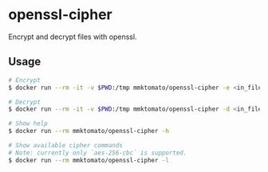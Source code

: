 # openssl-cipher
Encrypt and decrypt files with openssl.

## Usage

```bash
# Encrypt
$ docker run --rm -it -v $PWD:/tmp mmktomato/openssl-cipher -e <in_file> <out_file>

# Decrypt
$ docker run --rm -it -v $PWD:/tmp mmktomato/openssl-cipher -d <in_file> <out_file>

# Show help
$ docker run --rm mmktomato/openssl-cipher -h

# Show available cipher commands
# Note: currently only `aes-256-cbc` is supported.
$ docker run --rm mmktomato/openssl-cipher -l
```
